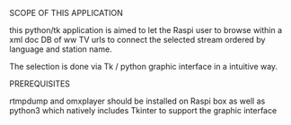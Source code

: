 SCOPE OF THIS APPLICATION

this python/tk application is aimed to let the Raspi user to browse within a
xml doc DB of ww TV urls to connect the selected stream ordered by language
and station name.

The selection is done via Tk / python graphic interface in a intuitive way.

PREREQUISITES

rtmpdump and omxplayer should be installed on Raspi box as well as python3 which
natively includes Tkinter to support the graphic interface

